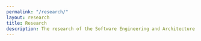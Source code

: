 ```yaml
---
permalink: "/research/"
layout: research
title: Research
description: The research of the Software Engineering and Architecture group (SEARCH) touches on a wide range of topics, including software architecture, software maintenance and evolution, distributed systems, human factors, languages and compilers, and software development analytics.
---
```


